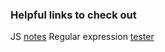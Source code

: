 ### Helpful links to check out
JS [notes](https://www.w3schools.com/js/default.asp)
Regular expression [tester](https://regex101.com/)
